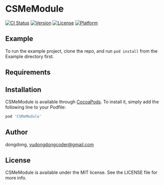 # CSMeModule

[![CI Status](https://img.shields.io/travis/dongdong/CSMeModule.svg?style=flat)](https://travis-ci.org/dongdong/CSMeModule)
[![Version](https://img.shields.io/cocoapods/v/CSMeModule.svg?style=flat)](https://cocoapods.org/pods/CSMeModule)
[![License](https://img.shields.io/cocoapods/l/CSMeModule.svg?style=flat)](https://cocoapods.org/pods/CSMeModule)
[![Platform](https://img.shields.io/cocoapods/p/CSMeModule.svg?style=flat)](https://cocoapods.org/pods/CSMeModule)

## Example

To run the example project, clone the repo, and run `pod install` from the Example directory first.

## Requirements

## Installation

CSMeModule is available through [CocoaPods](https://cocoapods.org). To install
it, simply add the following line to your Podfile:

```ruby
pod 'CSMeModule'
```

## Author

dongdong, yudongdongcoder@gmail.com

## License

CSMeModule is available under the MIT license. See the LICENSE file for more info.
